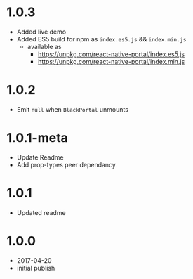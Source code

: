 # 1.0.3
- Added live demo
- Added ES5 build for npm as `index.es5.js` && `index.min.js`
  - available as
    - https://unpkg.com/react-native-portal/index.es5.js
    - https://unpkg.com/react-native-portal/index.min.js

# 1.0.2

- Emit `null` when `BlackPortal` unmounts

# 1.0.1-meta

- Update Readme
- Add prop-types peer dependancy

# 1.0.1

- Updated readme

# 1.0.0

- 2017-04-20
- initial publish
